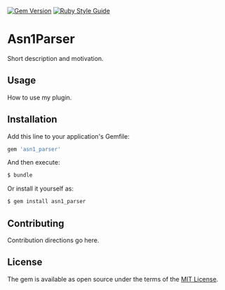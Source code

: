 [![Gem Version](https://badge.fury.io/rb/asn1_parser.svg)](https://badge.fury.io/rb/asn1_parser)
[![Ruby Style Guide](https://img.shields.io/badge/code_style-rubocop-brightgreen.svg)](https://github.com/rubocop/rubocop)

# Asn1Parser
Short description and motivation.

## Usage
How to use my plugin.

## Installation
Add this line to your application's Gemfile:

```ruby
gem 'asn1_parser'
```

And then execute:
```bash
$ bundle
```

Or install it yourself as:
```bash
$ gem install asn1_parser
```

## Contributing
Contribution directions go here.

## License
The gem is available as open source under the terms of the [MIT License](http://opensource.org/licenses/MIT).
